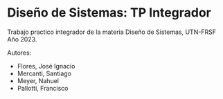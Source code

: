 # Diseño de Sistemas: TP Integrador

Trabajo practico integrador de la materia Diseño de Sistemas, UTN-FRSF Año 2023.

Autores:
* Flores, José Ignacio
* Mercanti, Santiago
* Meyer, Nahuel
* Pallotti, Francisco
